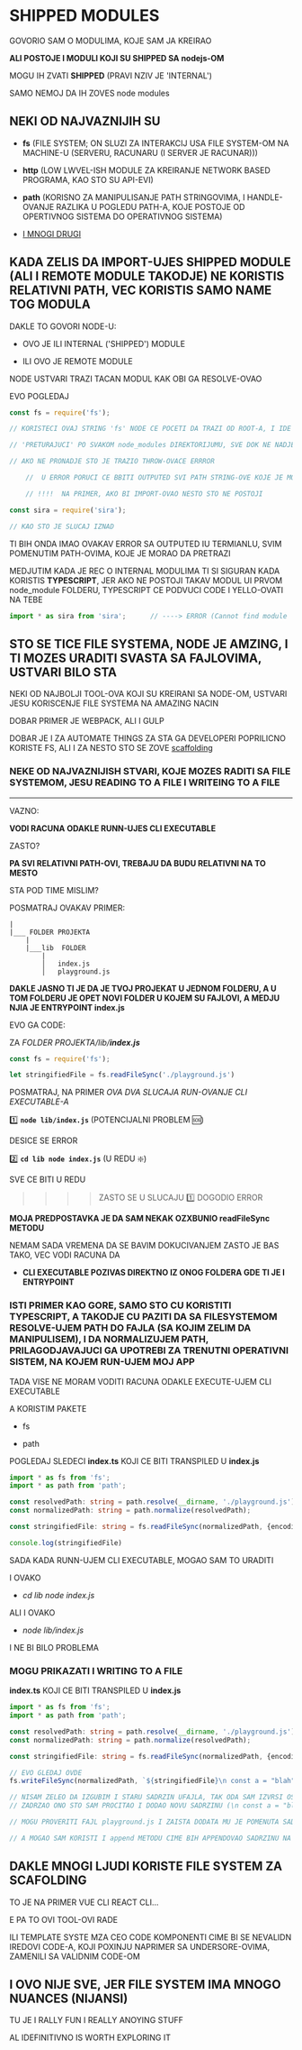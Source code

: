 # SHIPPED MODULES

GOVORIO SAM O MODULIMA, KOJE SAM JA KREIRAO

**ALI POSTOJE I MODULI KOJI SU SHIPPED SA nodejs-OM**

MOGU IH ZVATI **SHIPPED** (PRAVI NZIV JE 'INTERNAL')

SAMO NEMOJ DA  IH ZOVES node modules

## NEKI OD NAJVAZNIJIH SU

- **fs** (FILE SYSTEM; ON SLUZI ZA INTERAKCIJ USA FILE SYSTEM-OM NA MACHINE-U (SERVERU, RACUNARU (I SERVER JE RACUNAR)))

- **http** (LOW LWVEL-ISH MODULE ZA KREIRANJE NETWORK BASED PROGRAMA, KAO STO SU API-EVI)

- **path** (KORISNO ZA MANIPULISANJE PATH STRINGOVIMA, I HANDLE-OVANJE RAZLIKA U POGLEDU PATH-A, KOJE POSTOJE OD OPERTIVNOG SISTEMA DO OPERATIVNOG SISTEMA)

- [I MNOGI DRUGI](https://nodejs.org/dist/latest-v10.x/docs/api/)

## KADA ZELIS DA IMPORT-UJES **SHIPPED MODULE** (ALI I REMOTE MODULE TAKODJE) NE KORISTIS RELATIVNI PATH, VEC KORISTIS SAMO NAME TOG MODULA

DAKLE TO GOVORI NODE-U:

- OVO JE ILI INTERNAL ('SHIPPED') MODULE

- ILI OVO JE REMOTE MODULE

NODE USTVARI TRAZI TACAN MODUL KAK OBI GA RESOLVE-OVAO

EVO POGLEDAJ

```javascript
const fs = require('fs');

// KORISTECI OVAJ STRING 'fs' NODE CE POCETI DA TRAZI OD ROOT-A, I IDE NAGORE

// 'PRETURAJUCI' PO SVAKOM node_modules DIREKTORIJUMU, SVE DOK NE NADJE ON OSTO JE TRAZIO

// AKO NE PRONADJE STO JE TRAZIO THROW-OVACE ERRROR

    //  U ERROR PORUCI CE BBITI OUTPUTED SVI PATH STRING-OVE KOJE JE MORAO DA PRETRAZI

    // !!!!  NA PRIMER, AKO BI IMPORT-OVAO NESTO STO NE POSTOJI

const sira = require('sira');

// KAO STO JE SLUCAJ IZNAD

```

TI BIH ONDA IMAO OVAKAV ERROR SA OUTPUTED IU TERMIANLU, SVIM POMENUTIM PATH-OVIMA, KOJE JE MORAO DA PRETRAZI

MEDJUTIM KADA JE REC O INTERNAL MODULIMA TI SI SIGURAN KADA KORISTIS **TYPESCRIPT**, JER AKO NE POSTOJI TAKAV MODUL UI PRVOM node_module FOLDERU, TYPESCRIPT CE PODVUCI CODE I YELLO-OVATI NA TEBE

```typescript
import * as sira from 'sira';      // ----> ERROR (Cannot find module 'sira'.ts(2307))
```

## STO SE TICE FILE SYSTEMA, NODE JE AMZING, I TI MOZES URADITI SVASTA SA FAJLOVIMA, USTVARI BILO STA

NEKI OD NAJBOLJI TOOL-OVA KOJI SU KREIRANI SA NODE-OM, USTVARI JESU KORISCENJE FILE SYSTEMA NA AMAZING NACIN

DOBAR PRIMER JE WEBPACK, ALI I GULP

DOBAR JE I ZA AUTOMATE THINGS ZA STA GA DEVELOPERI POPRILICNO KORISTE FS, ALI I ZA NESTO STO SE ZOVE  [scaffolding](https://seesparkbox.com/foundry/use_node_fs_instead_of_javascript_dependencies_to_scaffold_files)

### NEKE OD NAJVAZNIJISH STVARI, KOJE MOZES RADITI SA FILE SYSTEMOM, JESU READING TO A FILE I WRITEING TO A FILE

******

VAZNO:

**VODI RACUNA ODAKLE RUNN-UJES CLI EXECUTABLE**

ZASTO?

**PA SVI RELATIVNI PATH-OVI, TREBAJU DA BUDU RELATIVNI NA TO MESTO**

STA POD TIME MISLIM?

POSMATRAJ OVAKAV PRIMER:

```linux
|
|___ FOLDER PROJEKTA
    |
    |___lib  FOLDER
        |
        │   index.js
        │   playground.js

```

**DAKLE JASNO TI JE DA JE TVOJ PROJEKAT U JEDNOM FOLDERU, A U TOM FOLDERU JE OPET NOVI FOLDER U KOJEM SU FAJLOVI, A MEDJU NJIA JE ENTRYPOINT index.js**

EVO GA CODE:  

ZA *FOLDER PROJEKTA/lib/**index.js***

```javascript
const fs = require('fs');

let stringifiedFile = fs.readFileSync('./playground.js')

```

POSMATRAJ, NA PRIMER *OVA DVA SLUCAJA RUN-OVANJE CLI EXECUTABLE-A*

:one: **`node lib/index.js`** (POTENCIJALNI PROBLEM :sos:)

DESICE SE ERROR

:two: **`cd lib node index.js`** (U REDU :sparkle:)

SVE CE BITI U REDU

>>>> ZASTO SE U SLUCAJU :one: DOGODIO ERROR

**MOJA PREDPOSTAVKA JE DA SAM NEKAK OZXBUNIO readFileSync METODU**

NEMAM SADA VREMENA DA SE BAVIM DOKUCIVANJEM ZASTO JE BAS TAKO, VEC VODI RACUNA DA

- **CLI EXECUTABLE POZIVAS DIREKTNO IZ ONOG FOLDERA GDE TI JE I ENTRYPOINT**

### ISTI PRIMER KAO GORE, SAMO STO CU KORISTITI TYPESCRIPT, A TAKODJE CU PAZITI DA SA FILESYSTEMOM RESOLVE-UJEM PATH DO FAJLA (SA KOJIM ZELIM DA MANIPULISEM), I DA NORMALIZUJEM PATH, PRILAGODJAVAJUCI GA UPOTREBI ZA TRENUTNI OPERATIVNI SISTEM, NA KOJEM RUN-UJEM MOJ APP

TADA VISE NE MORAM VODITI RACUNA ODAKLE EXECUTE-UJEM CLI EXECUTABLE

A KORISTIM PAKETE

- fs

- path

POGLEDAJ SLEDECI **index.ts** KOJI CE BITI TRANSPILED U **index.js**

```typescript
import * as fs from 'fs';
import * as path from 'path';

const resolvedPath: string = path.resolve(__dirname, './playground.js')
const normalizedPath: string = path.normalize(resolvedPath);

const stringifiedFile: string = fs.readFileSync(normalizedPath, {encoding: 'utf-8'});

console.log(stringifiedFile)
```

SADA KADA RUNN-UJEM CLI EXECUTABLE, MOGAO SAM TO URADITI

I OVAKO

- *cd lib node index.js*

ALI I OVAKO

- *node lib/index.js*

I NE BI BILO PROBLEMA

### MOGU PRIKAZATI I WRITING TO A FILE

**index.ts** KOJI CE BITI TRANSPILED U **index.js**

```typescript
import * as fs from 'fs';
import * as path from 'path';

const resolvedPath: string = path.resolve(__dirname, './playground.js')
const normalizedPath: string = path.normalize(resolvedPath);

const stringifiedFile: string = fs.readFileSync(normalizedPath, {encoding: 'utf-8'});

// EVO GLEDAJ OVDE
fs.writeFileSync(normalizedPath, `${stringifiedFile}\n const a = "blah"`)

// NISAM ZELEO DA IZGUBIM I STARU SADRZIN UFAJLA, TAK ODA SAM IZVRSI OSTRING INTERPOLATION
// ZADRZAO ONO STO SAM PROCITAO I DODAO NOVU SADRZINU (\n const a = "blah")

// MOGU PROVERITI FAJL playground.js I ZAISTA DODATA MU JE POMENUTA SADRZINA

// A MOGAO SAM KORISTI I append METODU CIME BIH APPENDOVAO SADRZINU NA POSTOJECU SADRZINU
```

## DAKLE MNOGI LJUDI KORISTE FILE SYSTEM ZA SCAFOLDING

TO JE NA PRIMER VUE CLI REACT CLI...

E PA TO OVI TOOL-OVI RADE

ILI TEMPLATE SYSTE MZA CEO CODE KOMPONENTI CIME BI SE NEVALIDN IREDOVI CODE-A, KOJI POXINJU NAPRIMER SA UNDERSORE-OVIMA, ZAMENILI SA VALIDNIM CODE-OM

## I OVO NIJE SVE, JER FILE SYSTEM IMA MNOGO NUANCES (NIJANSI)

TU JE I RALLY FUN I REALLY ANOYING STUFF

AL IDEFINITIVNO IS WORTH EXPLORING IT